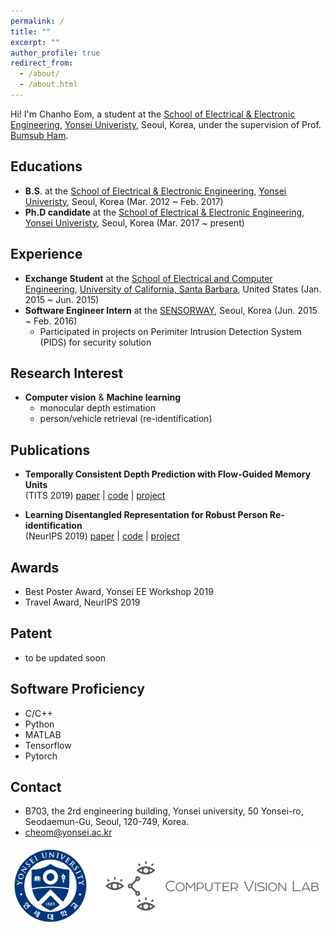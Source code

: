 ```yaml
---
permalink: /
title: ""
excerpt: ""
author_profile: true
redirect_from: 
  - /about/
  - /about.html
---
```


<!--![cheom](../images/cheom_zermatt_pointing.jpeg)-->

Hi! I'm Chanho Eom, a student at the [School of Electrical & Electronic Engineering](http://ee.yonsei.ac.kr/ee_en/index.do), [Yonsei Univeristy](https://www.yonsei.ac.kr/en_sc/), Seoul, Korea, under the supervision of Prof. [Bumsub Ham](https://bsham.github.io/).

## Educations
* **B.S**. at the [School of Electrical & Electronic Engineering](http://ee.yonsei.ac.kr/ee_en/index.do), [Yonsei Univeristy](https://www.yonsei.ac.kr/en_sc/), Seoul, Korea (Mar. 2012 ~ Feb. 2017)
* **Ph.D candidate** at the [School of Electrical & Electronic Engineering](http://ee.yonsei.ac.kr/ee_en/index.do), [Yonsei Univeristy](https://www.yonsei.ac.kr/en_sc/), Seoul, Korea (Mar. 2017 ~ present)

## Experience
* **Exchange Student** at the [School of Electrical and Computer Engineering](https://www.ece.ucsb.edu/), [University of California, Santa Barbara](https://www.ucsb.edu/), United States (Jan. 2015 ~ Jun. 2015)
* **Software Engineer Intern** at the [SENSORWAY](http://www.sensorway.co.kr/eng/), Seoul, Korea (Jun. 2015 ~ Feb. 2016)
  - Participated in projects on Perimiter Intrusion Detection System (PIDS) for security solution 

## Research Interest
* **Computer vision** & **Machine learning**
  - monocular depth estimation
  - person/vehicle retrieval (re-identification)

## Publications
* **Temporally Consistent Depth Prediction with Flow-Guided Memory Units**  
(TITS 2019)
[paper](https://ieeexplore.ieee.org/document/8848860) \|
[code](https://github.com/cvlab-yonsei/FlowGRU) \|
[project](https://cvlab-yonsei.github.io/projects/FlowGRU/)

* **Learning Disentangled Representation for Robust Person Re-identification**  
(NeurIPS 2019)
[paper](https://arxiv.org/abs/1910.12003) \|
[code](https://github.com/cvlab-yonsei/ISGAN) \|
[project](https://cvlab-yonsei.github.io/projects/ISGAN/)

## Awards
* Best Poster Award, Yonsei EE Workshop 2019
* Travel Award, NeurIPS 2019
  
## Patent
* to be updated soon
  
## Software Proficiency
* C/C++
* Python
* MATLAB
* Tensorflow
* Pytorch

## Contact
* B703, the 2rd engineering building, Yonsei university, 50 Yonsei-ro, Seodaemun-Gu, Seoul, 120-749, Korea.
* cheom@yonsei.ac.kr

![cvlab_logo](../images/cvlab_logo.png)
